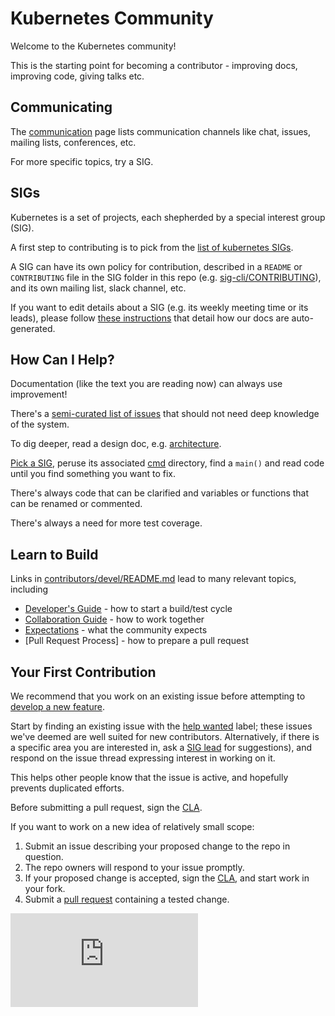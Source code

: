 # Kubernetes Community

Welcome to the Kubernetes community!

This is the starting point for becoming a contributor - improving docs, improving code, giving talks etc.

## Communicating

The [communication](communication.md) page lists communication channels like chat,
issues, mailing lists, conferences, etc.

For more specific topics, try a SIG.

## SIGs

Kubernetes is a set of projects, each shepherded by a special interest group (SIG).

A first step to contributing is to pick from the [list of kubernetes SIGs](sig-list.md).

A SIG can have its own policy for contribution,
described in a `README` or `CONTRIBUTING` file in the SIG
folder in this repo (e.g. [sig-cli/CONTRIBUTING](sig-cli/CONTRIBUTING.md)),
and its own mailing list, slack channel, etc.

If you want to edit details about a SIG (e.g. its weekly meeting time or its leads),
please follow [these instructions](./generator) that detail how our docs are auto-generated.

## How Can I Help?

Documentation (like the text you are reading now) can
always use improvement!

There's a [semi-curated list of issues][help wanted]
that should not need deep knowledge of the system.

To dig deeper, read a design doc, e.g. [architecture].

[Pick a SIG](sig-list.md), peruse its associated [cmd] directory,
find a `main()` and read code until you find something you want to fix.

There's always code that can be clarified and variables
or functions that can be renamed or commented.

There's always a need for more test coverage.

## Learn to Build

Links in [contributors/devel/README.md](contributors/devel/README.md)
lead to many relevant topics, including
 * [Developer's Guide] - how to start a build/test cycle
 * [Collaboration Guide] - how to work together
 * [Expectations] - what the community expects
 * [Pull Request Process] - how to prepare a pull request

## Your First Contribution

We recommend that you work on an existing issue before attempting
to [develop a new feature].

Start by finding an existing issue with the [help wanted] label;
these issues we've deemed are well suited for new contributors.
Alternatively, if there is a specific area you are interested in,
ask a [SIG lead](sig-list.md) for suggestions), and respond on the
issue thread expressing interest in working on it.

This helps other people know that the issue is active, and
hopefully prevents duplicated efforts.

Before submitting a pull request, sign the [CLA].

If you want to work on a new idea of relatively small scope:

  1. Submit an issue describing your proposed change to the repo in question.
  1. The repo owners will respond to your issue promptly.
  1. If your proposed change is accepted,
     sign the [CLA],
     and start work in your fork.
  1. Submit a [pull request] containing a tested change.


[architecture]: /contributors/design-proposals/architecture/architecture.md
[cmd]: https://git.k8s.io/kubernetes/cmd
[CLA]: CLA.md
[Collaboration Guide]: contributors/devel/collab.md
[Developer's Guide]: contributors/devel/development.md
[develop a new feature]: https://github.com/kubernetes/features
[expectations]: contributors/guide/community-expectations.md
[help wanted]: https://go.k8s.io/help-wanted
[pull request]: contributors/guide/pull-requests.md

[![Analytics](https://kubernetes-site.appspot.com/UA-36037335-10/GitHub/CONTRIBUTING.md?pixel)]()
